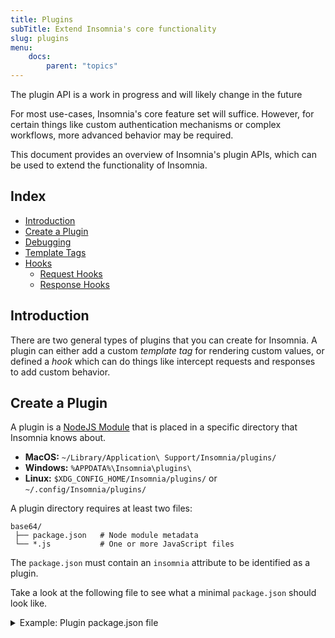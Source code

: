```yaml
---
title: Plugins
subTitle: Extend Insomnia's core functionality
slug: plugins
menu:
    docs:
        parent: "topics"
---
```


<p class="notice warn">
The plugin API is a work in progress and will likely change in the future
</p>

For most use-cases, Insomnia's core feature set will suffice. However, for certain things
like custom authentication mechanisms or complex workflows, more advanced behavior may be
required. 

This document provides an overview of Insomnia's plugin APIs, which can be used to extend
the functionality of Insomnia. 

## Index

- [Introduction](#introduction)
- [Create a Plugin](#create-a-plugin)
- [Debugging](#debugging)
- [Template Tags](#template-tags)
- [Hooks](#hooks)
  - [Request Hooks](#request-hook-api)
  - [Response Hooks](#response-hook-api)

## Introduction

There are two general types of plugins that you can create for Insomnia. A plugin can
either add a custom _template tag_ for rendering custom
values, or defined a _hook_ which can do things like intercept requests and responses to
add custom behavior.

## Create a Plugin

A plugin is a [NodeJS Module](https://docs.npmjs.com/getting-started/creating-node-modules) that
is placed in a specific directory that Insomnia knows about. 

- **MacOS:** `~/Library/Application\ Support/Insomnia/plugins/`
- **Windows:** `%APPDATA%\Insomnia\plugins\` 
- **Linux:** `$XDG_CONFIG_HOME/Insomnia/plugins/` or `~/.config/Insomnia/plugins/`

A plugin directory requires at least two files:

```shell
base64/             
 ├── package.json   # Node module metadata
 └── *.js           # One or more JavaScript files 
```

<p class="notice info">
The <code>package.json</code> must contain an <code>insomnia</code> attribute to be
identified as a plugin.
</p>

Take a look at the following file to see what a minimal `package.json` should look like.

<details>
<summary>Example: Plugin package.json file</summary>
```js
{
  "name": "insomna-plugin-base64",  // Npm module name
  "version": "1.0.0",               // Plugin version
  "main": "plugin.js",              // Entry point
  
  /**
   * Insomnia-specific metadata. Without this, Insomnia
   * won't recognize the module as a plugin.
   */
  "insomnia": {                    
    "name": "base64",      // Internal Insomnia plugin name
    "description": "...",  // Plugin description
  },
  
  // External dependencies are also supported
  "dependencies": [],
  "devDependencies": []
}
```
</details>

## Debugging

Navigate to `View > Toggle DevTools` to open the Chrome Developer Tools. From here, you can
debug Insomnia as you would any web project in Chrome.

If you want to focus specifically on the plugin you are developing, you can find it from
the Sources tab and/or filter the Console based on the plugin's file name.

![Debug Plugins with DevTools](/images/docs/plugin-debug.png)

## Template Tags

As mentioned, a custom [Template Tag](/documentation/template-tags/) can be added, which
can then be referenced inside Insomnia's template system to render custom values. 

```js
type RenderContext = {
  // API not finalized yet
};

type TemplateTag = {
  name: string,
  displayName: string,
  description: string,
  run: (context: RenderContext, ...arg: Array<any>) => string,
  
  args: Array<{
    displayName: string,
    description?: string,
    defaultValue: string | number | boolean,
    type: 'string' | 'number' | 'enum' | 'model',
    
    // Only type === 'string'
    placeholder?: string,

    // Only type === 'model'
    modelType: string,

    // Only type === 'enum'
    options: Array<{
      displayName: string,
      value: string,
      description?: string
    }>
  }>
}
```

<details>
<summary>Example: Template tag to generate random number</summary>
```js
/**
 * Example template tag that generates a random number 
 * between a user-provided MIN and MAX
 */
module.exports.templateTags = [{
    name: 'random',
    displayName: 'Random Integer',
    description: 'Generate random things',
    args: [
        {
            displayName: 'Minimum',
            description: 'Minimum potential value',
            type: 'number',
            defaultValue: 0
        }, 
        {
            displayName: 'Maximum',
            description: 'Maximum potential value',
            type: 'number',
            defaultValue: 100
        }
    ],
    async run (context, min, max) {
        return Math.round(min + Math.random() * (max - min));
    }
}];
```
</details>

## Hooks

Plugins can implement "hook" functions that get called when certain things happen. A plugin
can currently export two different types of hooks:'

```js
type RequestContext = {
    app: AppContext,            // Defined Below
    request: RequestContext     // Defined Below
};

type ResponseContext = {
    app: AppContext,            // Defined Below
    response: ResponseContext   // Defined below
}

// Hooks are exported as an array of "hook" functions which get 
// called with the appropriate plugin API context.
module.exports.requestHooks = Array<(context: RequestContext) => void]
module.exports.responseHooks = Array<(context: ResponseContext) => void]
```

### Request Hook API

```js
// context.request functions
type RequestContext = {
    getId (): string 
    getName (): string 
    getUrl (): string 
    getMethod (): string 
    getHeader (name: string): string | null 
    hasHeader (name: string): boolean 
    removeHeader (name: string): void 
    setHeader (name: string, value: string): void 
    addHeader (name: string, value: string): void 
    setCookie (name: string, value: string): void 
}
```

<details>
<summary>Example: Set Content-Type header on every POST request</summary>
```js
// Request hook to set header on every request
module.exports.requestHooks = [
  context => {
    if (context.request.getMethod().toUpperCase() === 'POST') {
      context.request.setHeader('Content-Type', 'application/json');
    }
  }
];
```
</details>

## Response Hook API

```js
// context.response functions
getRequestId (): string;
getStatusCode (): number
getStatusMessage (): string
getBytesRead (): number
getTime (): number
getBody (): Buffer | null
getHeader (name: string): string | Array<string> | null
hasHeader (name: string): boolean
```

<details>
<summary>Example: Save response to file</summary>
```js
// Response hook to save responses to filesystem
const fs = require('fs');
module.exports.responseHooks = [
  async context => {
    // Get response body as Buffer
    const body = context.response.getBody();

    // Build the file path
    const desktop = context.app.getPath('Desktop');
    const savePath = await context.app.showSaveDialog({
      defaultPath: path.join(desktop, 'response.txt')
    });

    // Save the file if the user selected a path
    if (savePath) {
      fs.writeFileSync(savePath, body);
    }
  }
];
```
</details>

### Hook Helpers

There are some shared API functions available to all hook types.

```js
type DialogOptions = {
  defaultPath?: string
};

async showSaveDialog (options: DialogOptions = {}): Promise<string | null> 
alert (message: string): Promise<void> 
getPath (name: string): string 
```
